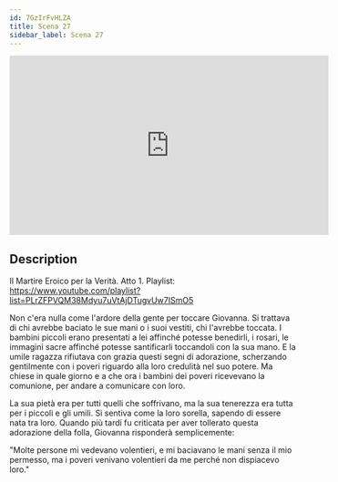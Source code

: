 ```yaml
---
id: 7GzIrFvHLZA
title: Scena 27
sidebar_label: Scena 27
---
```


<iframe
  width="560"
  height="315"
  src="https://www.youtube.com/embed/7GzIrFvHLZA"
  title="YouTube video player"
  frameborder="0"
  allow="accelerometer; autoplay; clipboard-write; encrypted-media; gyroscope; picture-in-picture; web-share"
  referrerpolicy="strict-origin-when-cross-origin"
  allowfullscreen
></iframe>

## Description

Il Martire Eroico per la Verità. Atto 1. 
Playlist: https://www.youtube.com/playlist?list=PLrZFPVQM38Mdyu7uVtAjDTugvUw7ISmO5 

Non c'era nulla come l'ardore della gente per toccare Giovanna. Si trattava di chi avrebbe baciato le sue mani o i suoi vestiti, chi l'avrebbe toccata. I bambini piccoli erano presentati a lei affinché potesse benedirli, i rosari, le immagini sacre affinché potesse santificarli toccandoli con la sua mano. E la umile ragazza rifiutava con grazia questi segni di adorazione, scherzando gentilmente con i poveri riguardo alla loro credulità nel suo potere. Ma chiese in quale giorno e a che ora i bambini dei poveri ricevevano la comunione, per andare a comunicare con loro.

La sua pietà era per tutti quelli che soffrivano, ma la sua tenerezza era tutta per i piccoli e gli umili. Si sentiva come la loro sorella, sapendo di essere nata tra loro. Quando più tardi fu criticata per aver tollerato questa adorazione della folla, Giovanna risponderà semplicemente:

"Molte persone mi vedevano volentieri, e mi baciavano le mani senza il mio permesso, ma i poveri venivano volentieri da me perché non dispiacevo loro."
